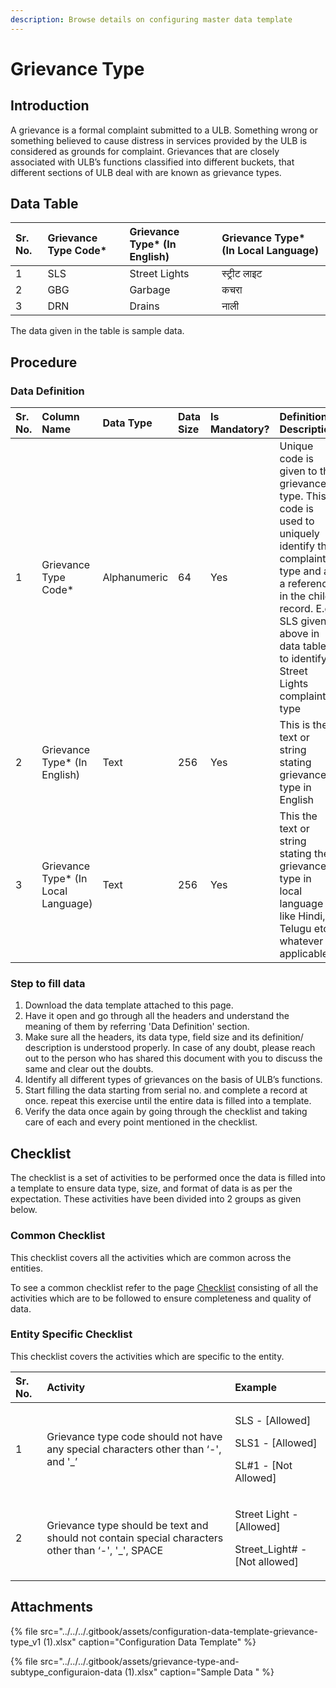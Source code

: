 ```yaml
---
description: Browse details on configuring master data template
---
```


# Grievance Type

## Introduction <a id="introduction"></a>

A grievance is a formal complaint submitted to a ULB. Something wrong or something believed to cause distress in services provided by the ULB is considered as grounds for complaint. Grievances that are closely associated with ULB’s functions classified into different buckets, that different sections of ULB deal with are known as grievance types.

## Data Table <a id="data-table"></a>

| Sr. No. | Grievance Type Code\* | Grievance Type\* \(In English\) | Grievance Type\* \(In Local Language\) |
| :--- | :--- | :--- | :--- |
| 1 | SLS | Street Lights | स्ट्रीट लाइट |
| 2 | GBG | Garbage | कचरा |
| 3 | DRN | Drains | नाली |

The data given in the table is sample data.

## Procedure <a id="procedure"></a>

### Data Definition <a id="data-definition"></a>

| Sr. No. | Column Name | Data Type | Data Size | Is Mandatory? | Definition/ Description |
| :--- | :--- | :--- | :--- | :--- | :--- |
| 1 | Grievance Type Code\* | Alphanumeric | 64 | Yes | Unique code is given to the grievance type. This code is used to uniquely identify the complaint type and as a reference in the child record. E.g. SLS given above in data table to identify Street Lights complaint type |
| 2 | Grievance Type\* \(In English\) | Text | 256 | Yes | This is the text or string stating grievance type in English |
| 3 | Grievance Type\* \(In Local Language\) | Text | 256 | Yes | This the text or string stating the grievance type in local language like Hindi, Telugu etc. whatever is applicable |

### Step to fill data <a id="step-to-fill-data"></a>

1. Download the data template attached to this page.
2. Have it open and go through all the headers and understand the meaning of them by referring 'Data Definition' section.
3. Make sure all the headers, its data type, field size and its definition/ description is understood properly. In case of any doubt, please reach out to the person who has shared this document with you to discuss the same and clear out the doubts.
4. Identify all different types of grievances on the basis of ULB’s functions.
5. Start filling the data starting from serial no. and complete a record at once. repeat this exercise until the entire data is filled into a template.
6. Verify the data once again by going through the checklist and taking care of each and every point mentioned in the checklist.

## Checklist <a id="checklist"></a>

The checklist is a set of activities to be performed once the data is filled into a template to ensure data type, size, and format of data is as per the expectation. These activities have been divided into 2 groups as given below.

### Common Checklist <a id="common-checklist"></a>

This checklist covers all the activities which are common across the entities.

To see a common checklist refer to the page [Checklist](https://docs.digit.org/install-digit/configuring-master-data-templates/module-setup/untitled-1/checklist) consisting of all the activities which are to be followed to ensure completeness and quality of data.

### Entity Specific Checklist <a id="entity-specific-checklist"></a>

This checklist covers the activities which are specific to the entity.

<table>
  <thead>
    <tr>
      <th style="text-align:left">Sr. No.</th>
      <th style="text-align:left">Activity</th>
      <th style="text-align:left">Example</th>
    </tr>
  </thead>
  <tbody>
    <tr>
      <td style="text-align:left">1</td>
      <td style="text-align:left">Grievance type code should not have any special characters other than
        &#x2018;-&apos;, and &apos;_&#x2019;</td>
      <td style="text-align:left">
        <p>SLS - [Allowed]</p>
        <p>SLS1 - [Allowed]</p>
        <p>SL#1 - [Not Allowed]</p>
      </td>
    </tr>
    <tr>
      <td style="text-align:left">2</td>
      <td style="text-align:left">Grievance type should be text and should not contain special characters
        other than &#x2018;-&apos;, &apos;_&apos;, SPACE</td>
      <td style="text-align:left">
        <p>Street Light - [Allowed]</p>
        <p>Street_Light# -[Not allowed]</p>
      </td>
    </tr>
  </tbody>
</table>

## Attachments <a id="attachments"></a>

{% file src="../../../.gitbook/assets/configuration-data-template-grievance-type\_v1 \(1\).xlsx" caption="Configuration Data Template" %}

{% file src="../../../.gitbook/assets/grievance-type-and-subtype\_configuraion-data \(1\).xlsx" caption="Sample Data " %}

